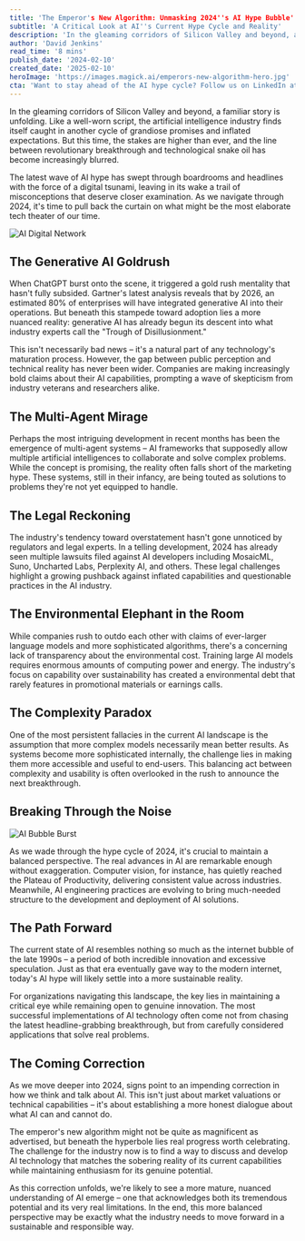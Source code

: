 ```yaml
---
title: 'The Emperor's New Algorithm: Unmasking 2024''s AI Hype Bubble'
subtitle: 'A Critical Look at AI''s Current Hype Cycle and Reality'
description: 'In the gleaming corridors of Silicon Valley and beyond, a familiar story is unfolding. Like a well-worn script, the artificial intelligence industry finds itself caught in another cycle of grandiose promises and inflated expectations. But this time, the stakes are higher than ever, and the line between revolutionary breakthrough and technological snake oil has become increasingly blurred.'
author: 'David Jenkins'
read_time: '8 mins'
publish_date: '2024-02-10'
created_date: '2025-02-10'
heroImage: 'https://images.magick.ai/emperors-new-algorithm-hero.jpg'
cta: 'Want to stay ahead of the AI hype cycle? Follow us on LinkedIn at MagickAI for regular insights and expert analysis that cuts through the noise and delivers real understanding of AI''s evolving landscape.'
---
```


In the gleaming corridors of Silicon Valley and beyond, a familiar story is unfolding. Like a well-worn script, the artificial intelligence industry finds itself caught in another cycle of grandiose promises and inflated expectations. But this time, the stakes are higher than ever, and the line between revolutionary breakthrough and technological snake oil has become increasingly blurred.

The latest wave of AI hype has swept through boardrooms and headlines with the force of a digital tsunami, leaving in its wake a trail of misconceptions that deserve closer examination. As we navigate through 2024, it's time to pull back the curtain on what might be the most elaborate tech theater of our time.

![AI Digital Network](https://i.magick.ai/PIXE/1739211713859_magick_img.webp)

## The Generative AI Goldrush

When ChatGPT burst onto the scene, it triggered a gold rush mentality that hasn't fully subsided. Gartner's latest analysis reveals that by 2026, an estimated 80% of enterprises will have integrated generative AI into their operations. But beneath this stampede toward adoption lies a more nuanced reality: generative AI has already begun its descent into what industry experts call the "Trough of Disillusionment."

This isn't necessarily bad news – it's a natural part of any technology's maturation process. However, the gap between public perception and technical reality has never been wider. Companies are making increasingly bold claims about their AI capabilities, prompting a wave of skepticism from industry veterans and researchers alike.

## The Multi-Agent Mirage

Perhaps the most intriguing development in recent months has been the emergence of multi-agent systems – AI frameworks that supposedly allow multiple artificial intelligences to collaborate and solve complex problems. While the concept is promising, the reality often falls short of the marketing hype. These systems, still in their infancy, are being touted as solutions to problems they're not yet equipped to handle.

## The Legal Reckoning

The industry's tendency toward overstatement hasn't gone unnoticed by regulators and legal experts. In a telling development, 2024 has already seen multiple lawsuits filed against AI developers including MosaicML, Suno, Uncharted Labs, Perplexity AI, and others. These legal challenges highlight a growing pushback against inflated capabilities and questionable practices in the AI industry.

## The Environmental Elephant in the Room

While companies rush to outdo each other with claims of ever-larger language models and more sophisticated algorithms, there's a concerning lack of transparency about the environmental cost. Training large AI models requires enormous amounts of computing power and energy. The industry's focus on capability over sustainability has created a environmental debt that rarely features in promotional materials or earnings calls.

## The Complexity Paradox

One of the most persistent fallacies in the current AI landscape is the assumption that more complex models necessarily mean better results. As systems become more sophisticated internally, the challenge lies in making them more accessible and useful to end-users. This balancing act between complexity and usability is often overlooked in the rush to announce the next breakthrough.

## Breaking Through the Noise

![AI Bubble Burst](https://i.magick.ai/PIXE/1739211713862_magick_img.webp)

As we wade through the hype cycle of 2024, it's crucial to maintain a balanced perspective. The real advances in AI are remarkable enough without exaggeration. Computer vision, for instance, has quietly reached the Plateau of Productivity, delivering consistent value across industries. Meanwhile, AI engineering practices are evolving to bring much-needed structure to the development and deployment of AI solutions.

## The Path Forward

The current state of AI resembles nothing so much as the internet bubble of the late 1990s – a period of both incredible innovation and excessive speculation. Just as that era eventually gave way to the modern internet, today's AI hype will likely settle into a more sustainable reality.

For organizations navigating this landscape, the key lies in maintaining a critical eye while remaining open to genuine innovation. The most successful implementations of AI technology often come not from chasing the latest headline-grabbing breakthrough, but from carefully considered applications that solve real problems.

## The Coming Correction

As we move deeper into 2024, signs point to an impending correction in how we think and talk about AI. This isn't just about market valuations or technical capabilities – it's about establishing a more honest dialogue about what AI can and cannot do.

The emperor's new algorithm might not be quite as magnificent as advertised, but beneath the hyperbole lies real progress worth celebrating. The challenge for the industry now is to find a way to discuss and develop AI technology that matches the sobering reality of its current capabilities while maintaining enthusiasm for its genuine potential.

As this correction unfolds, we're likely to see a more mature, nuanced understanding of AI emerge – one that acknowledges both its tremendous potential and its very real limitations. In the end, this more balanced perspective may be exactly what the industry needs to move forward in a sustainable and responsible way.